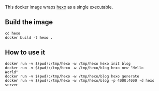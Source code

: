 This docker image wraps [hexo](https://github.com/hexojs/hexo) as a single executable.

## Build the image

    cd hexo
    docker build -t hexo .

## How to use it

    docker run -v $(pwd):/tmp/hexo -w /tmp/hexo hexo init blog
    docker run -v $(pwd):/tmp/hexo -w /tmp/hexo/blog hexo new "Hello World"
    docker run -v $(pwd):/tmp/hexo -w /tmp/hexo/blog hexo generate
    docker run -v $(pwd):/tmp/hexo -w /tmp/hexo/blog -p 4000:4000 -d hexo server
